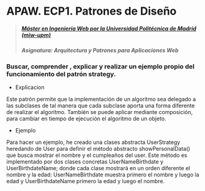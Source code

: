 # APAW. ECP1. Patrones de Diseño 
> ##### [Máster en Ingeniería Web por la Universidad Politécnica de Madrid (miw-upm)](http://miw.etsisi.upm.es)
> ##### Asignatura: *Arquitectura y Patrones para Aplicaciones Web*

### Buscar, comprender , explicar y realizar un ejemplo propio del funcionamiento del patrón strategy.

* Explicacion

Este patrón permite que la implementación de un algoritmo sea delegado a las subclases de tal manera que cada subclase aporta una forma diferente de realizar el algoritmo. También se puede aplicar mediante composición, para cambiar en tiempo de ejecución el algoritmo de un objeto.

* Ejemplo

Para hacer un ejemplo, he creado una clases abstracta UserStrategy heredando de User para definir el método abstracto showPersonalData() que busca mostrar el nombre y el cumpleaños del user. Este método es implementado por dos clases concretas UserNameBirthdate y UserBirthdateName; donde cada clase mostrará en un orden diferente el nombre y la edad: UserNameBirthdate muestra primero el nombre y luego la edad y UserBirthdateName primero la edad y luego el nombre.